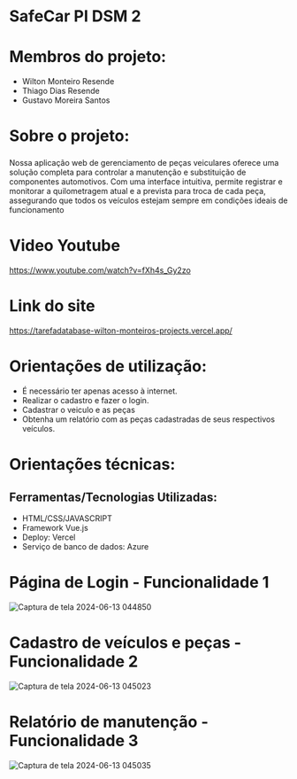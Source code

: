 # SafeCar PI DSM 2

# Membros do projeto:
- Wilton Monteiro Resende
- Thiago Dias Resende
- Gustavo Moreira Santos

# Sobre o projeto:
### 
Nossa aplicação web de gerenciamento de peças veiculares oferece uma solução completa para controlar a manutenção e substituição de componentes automotivos. Com uma interface intuitiva, permite registrar e monitorar a quilometragem atual e a prevista para troca de cada peça, assegurando que todos os veículos estejam sempre em condições ideais de funcionamento

# Video Youtube

https://www.youtube.com/watch?v=fXh4s_Gy2zo

# Link do site
https://tarefadatabase-wilton-monteiros-projects.vercel.app/

# Orientações de utilização:

- É necessário ter apenas acesso à internet.
- Realizar o cadastro e fazer o login.
- Cadastrar o veiculo e as peças
- Obtenha um relatório com as peças cadastradas de seus respectivos veículos.


# Orientações técnicas:

## Ferramentas/Tecnologias Utilizadas:

- HTML/CSS/JAVASCRIPT
- Framework Vue.js
- Deploy: Vercel
- Serviço de banco de dados: Azure


###

# Página de Login - Funcionalidade 1
![Captura de tela 2024-06-13 044850](https://github.com/Wilton-Monteiro/tarefadatabase/assets/145207587/9849db35-9a5d-4b2a-898e-c225dac85f94)


# Cadastro de veículos e peças - Funcionalidade 2
![Captura de tela 2024-06-13 045023](https://github.com/Wilton-Monteiro/tarefadatabase/assets/145207587/84739eb2-91ac-4d74-9086-408946b792fa)


# Relatório de manutenção - Funcionalidade 3
![Captura de tela 2024-06-13 045035](https://github.com/Wilton-Monteiro/tarefadatabase/assets/145207587/78a72002-c683-4521-8928-396cf8038256)







